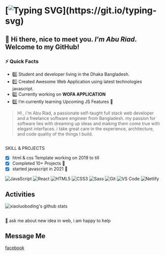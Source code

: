 # [![Typing SVG](https://readme-typing-svg.herokuapp.com/?lines=Hi+there+i+am+Abu+Riad;Available+for+Freelance+Hire!)](https://git.io/typing-svg)
## 👋  Hi there, nice to meet you. *I'm Abu Riad*. Welcome to my GitHub!
### ⚡ Quick Facts
- :zero: Student and developer living in the Dhaka Bangladesh.
- :one: Created Awesome Web Application using latest technologies javascript.
- :two: Currently working on **WOFA APPLICATION**
- :three: I’m currently learning Upcoming JS Features :blue_heart:

> HI , i'm Abu Riad, a passionate self-taught full stack web developer and a freelance software engineer from Bangladesh. my passion for software lies with dreaming up ideas and making them come true with elegant interfaces. i take great care in the experience, architecture, and code quality of the things I build.


##
SKILL & PROJECTS
- [x] html & css Template working on 2019 to till
- [x] Completed 10+ Projects :muscle:		
- [x] started javascript in 2021 :star_struck:
 	
![JavaScript](https://img.shields.io/badge/-JavaScript-%23F7DF1C?style=flat-square&logo=javascript&logoColor=000000&labelColor=%23F7DF1C&color=%23FFCE5A)
![React](https://img.shields.io/badge/-React-%23282C34?style=flat-square&logo=react)
![HTML5](https://img.shields.io/badge/-HTML5-%23E44D27?style=flat-square&logo=html5&logoColor=ffffff)
![CSS3](https://img.shields.io/badge/-CSS3-%231572B6?style=flat-square&logo=css3)
![Sass](https://img.shields.io/badge/-Sass-%23CC6699?style=flat-square&logo=sass&logoColor=ffffff)
![Git](https://img.shields.io/badge/-Git-%23F05032?style=flat-square&logo=git&logoColor=%23ffffff)
![VS Code](https://img.shields.io/badge/-VSCode-%23007ACC?style=flat-square&logo=visual-studio-code)
![Netlify](https://img.shields.io/badge/-Netlify-%2300C7B7?style=flat-square&logo=netlify&logoColor=ffffff)

## Activities

![xiaoluoboding's github stats](https://github-readme-stats.vercel.app/api?username=aburiad&show_icons=true&theme=dracula)

##
💬 ask me about new idea in web, i am happy to help

## Message Me
[facebook](https://www.facebook.com/ahsanriad.engineer/)

 
<!---
aburiad/aburiad is a ✨ special ✨ repository because its `README.md` (this file) appears on your GitHub profile.
You can click the Preview link to take a look at your changes.
--->
